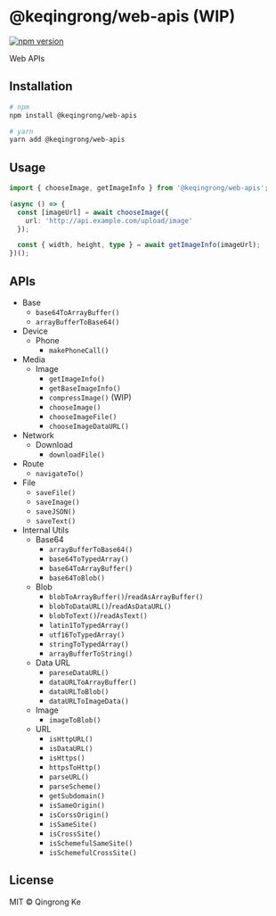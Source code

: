 # @keqingrong/web-apis (WIP)

[![npm version](https://img.shields.io/npm/v/@keqingrong/web-apis.svg)](https://www.npmjs.com/package/@keqingrong/web-apis)

Web APIs

## Installation

```bash
# npm
npm install @keqingrong/web-apis

# yarn
yarn add @keqingrong/web-apis
```

## Usage

```ts
import { chooseImage, getImageInfo } from '@keqingrong/web-apis';

(async () => {
  const [imageUrl] = await chooseImage({
    url: 'http://api.example.com/upload/image'
  });

  const { width, height, type } = await getImageInfo(imageUrl);
})();
```

## APIs

- Base
  - `base64ToArrayBuffer()`
  - `arrayBufferToBase64()`
- Device
  - Phone
    - `makePhoneCall()`
- Media
  - Image
    - `getImageInfo()`
    - `getBaseImageInfo()`
    - `compressImage()` (WIP)
    - `chooseImage()`
    - `chooseImageFile()`
    - `chooseImageDataURL()`
- Network
  - Download
    - `downloadFile()`
- Route
  - `navigateTo()`
- File
  - `saveFile()`
  - `saveImage()`
  - `saveJSON()`
  - `saveText()`
- Internal Utils
  - Base64
    - `arrayBufferToBase64()`
    - `base64ToTypedArray()`
    - `base64ToArrayBuffer()`
    - `base64ToBlob()`
  - Blob
    - `blobToArrayBuffer()`/`readAsArrayBuffer()`
    - `blobToDataURL()`/`readAsDataURL()`
    - `blobToText()`/`readAsText()`
    - `latin1ToTypedArray()`
    - `utf16ToTypedArray()`
    - `stringToTypedArray()`
    - `arrayBufferToString()`
  - Data URL
    - `pareseDataURL()`
    - `dataURLToArrayBuffer()`
    - `dataURLToBlob()`
    - `dataURLToImageData()`
  - Image
    - `imageToBlob()`
  - URL
    - `isHttpURL()`
    - `isDataURL()`
    - `isHttps()`
    - `httpsToHttp()`
    - `parseURL()`
    - `parseScheme()`
    - `getSubdomain()`
    - `isSameOrigin()`
    - `isCorssOrigin()`
    - `isSameSite()`
    - `isCrossSite()`
    - `isSchemefulSameSite()`
    - `isSchemefulCrossSite()`

## License

MIT © Qingrong Ke
